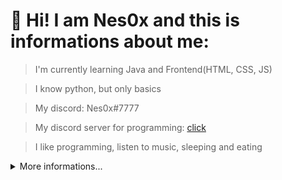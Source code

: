 # 👋 Hi! I am Nes0x and this is informations about me:

> I'm currently learning Java and Frontend(HTML, CSS, JS)

> I know python, but only basics

> My discord: Nes0x#7777

> My discord server for programming: [click](https://discord.gg/DyUztQBECF)

> I like programming, listen to music, sleeping and eating


<details>
  <summary>More informations...</summary>
  
  ## Stats of programming. 
  
  <a href="https://wakatime.com"><img src="https://wakatime.com/share/@4623e552-ebbf-4682-81e6-393a2b916c21/148ae338-06ef-4d82-85d1-cec18b25a335.png" /></a>
  
  <a href="https://wakatime.com"><img src="https://wakatime.com/share/@4623e552-ebbf-4682-81e6-393a2b916c21/ce6b6aa3-f79e-4c3e-b8ec-85c9a93edb77.png" /></a>
  
  <a href="https://wakatime.com"><img src="https://wakatime.com/share/@4623e552-ebbf-4682-81e6-393a2b916c21/3726842f-ed5e-45ff-9a47-1d4c1cd028fb.png" /></a>
  
  
  

  ## My most used languages.

  ![Top Language](https://github-readme-stats.vercel.app/api/top-langs/?username=Nes0x)
  
   

  ## My hardware.

  ![Graphic Card](https://img.shields.io/badge/NVIDIA-GTX_1050-76900?logo=nvidia&logoColor=white)

  ![Cpu](https://img.shields.io/badge/AMD-Ryzen_5_1400-ED1C24?logo=amd&logoColor=white)
  
  
  ## My tools and languages.

  ![JavaTool](https://img.shields.io/badge/JetBrains-IntelliJ_IDEA-3376AB?logo=IntelliJIDEA&logoColor=white) - IDE for Java
  
  ![PythonTool](https://img.shields.io/badge/Microsoft-Visual_Studio_Code-3376AB?logo=VisualStudioCode&logoColor=white) - for Python
  
  ![PythonLanguage](https://img.shields.io/badge/Python-3376AB?logo=python&logoColor=white) - best language

  ![JavaLanguage](https://img.shields.io/badge/Java-3376AB?logo=java&logoColor=white) - my favourite language

  ![StackOverflow](https://img.shields.io/badge/Stack_Overflow-3376AB?logo=stack-overflow&logoColor=white) - best site forever 

  ![Trello](https://img.shields.io/badge/Trello-3376AB?logo=Trello&logoColor=white) - for project management

  
  ## Socials.
  ![YouTube](https://img.shields.io/badge/Youtube-ED1C24?logo=youtube&logoColor=white) - [click](https://m.youtube.com/channel/UC6ytYclQPwHrzagzTBfZjUQ)
</details> 
